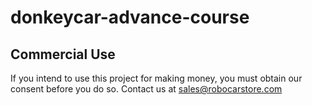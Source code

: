 # donkeycar-advance-course


## Commercial Use

If you intend to use this project for making money, you must obtain our consent before you do so. Contact us at sales@robocarstore.com
